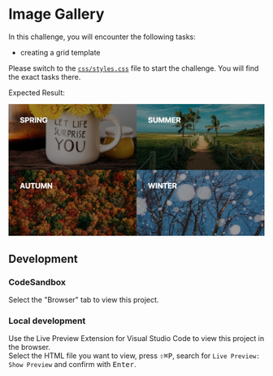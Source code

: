 # Image Gallery

In this challenge, you will encounter the following tasks:

- creating a grid template

Please switch to the [`css/styles.css`](./css/styles.css) file to start the challenge. You will find the exact tasks there.

Expected Result:

![result](./assets/grid-challenge_image-gallery.png)

## Development

### CodeSandbox

Select the "Browser" tab to view this project.

### Local development

Use the Live Preview Extension for Visual Studio Code to view this project in the browser.  
Select the HTML file you want to view, press <kbd>⇧</kbd><kbd>⌘</kbd><kbd>P</kbd>, search for `Live Preview: Show Preview` and confirm with <kbd>Enter</kbd>.
